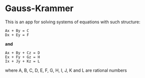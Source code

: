 # Gauss-Krammer

This is an app for solving systems of equations with such structure:
```
Ax + By = C
Dx + Ey = F
```
**and**
```
Ax + By + Cz = D
Ex + Fy + Gz = H
Ix + Jy + Kz = L
```
where A, B, C, D, E, F, G, H, I, J, K and L are rational numbers
